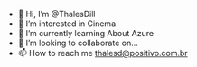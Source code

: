 - 👋 Hi, I’m @ThalesDill
- 👀 I’m interested in Cinema
- 🌱 I’m currently learning About Azure
- 💞️ I’m looking to collaborate on...
- 📫 How to reach me thalesd@positivo.com.br

<!---
ThalesDill/ThalesDill is a ✨ special ✨ repository because its `README.md` (this file) appears on your GitHub profile.
You can click the Preview link to take a look at your changes.
--->
